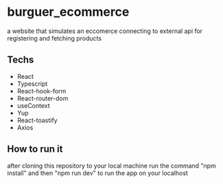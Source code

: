 # burguer_ecommerce
a website that simulates an eccomerce connecting to external api for registering and fetching products

## Techs
- React
- Typescript
- React-hook-form
- React-router-dom
- useContext
- Yup
- React-toastify
- Axios

## How to run it
after cloning this repository to your local machine run the command "npm install" and then "npm run dev" to run the app on your localhost
